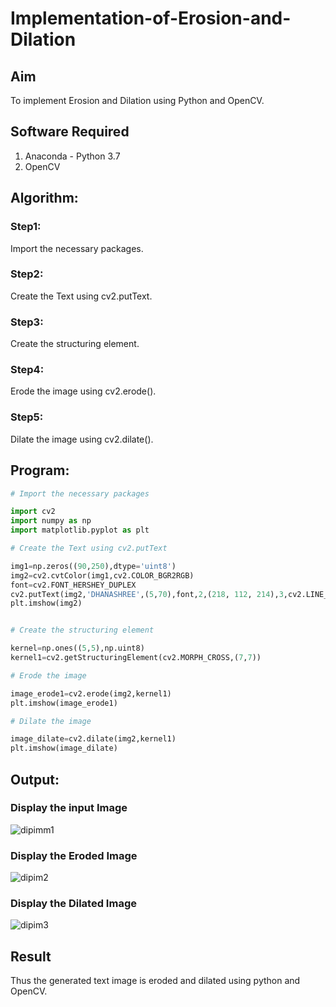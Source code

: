# Implementation-of-Erosion-and-Dilation
## Aim
To implement Erosion and Dilation using Python and OpenCV.
## Software Required
1. Anaconda - Python 3.7
2. OpenCV
## Algorithm:
### Step1:

Import the necessary packages.

### Step2:

Create the Text using cv2.putText.

### Step3:

Create the structuring element.

### Step4:

Erode the image using cv2.erode().

### Step5:

Dilate the image using cv2.dilate().

 
## Program:

``` Python
# Import the necessary packages

import cv2
import numpy as np
import matplotlib.pyplot as plt

# Create the Text using cv2.putText

img1=np.zeros((90,250),dtype='uint8')
img2=cv2.cvtColor(img1,cv2.COLOR_BGR2RGB)
font=cv2.FONT_HERSHEY_DUPLEX
cv2.putText(img2,'DHANASHREE',(5,70),font,2,(218, 112, 214),3,cv2.LINE_8)
plt.imshow(img2)


# Create the structuring element

kernel=np.ones((5,5),np.uint8)
kernel1=cv2.getStructuringElement(cv2.MORPH_CROSS,(7,7))

# Erode the image

image_erode1=cv2.erode(img2,kernel1)
plt.imshow(image_erode1)

# Dilate the image

image_dilate=cv2.dilate(img2,kernel1)
plt.imshow(image_dilate)


```
## Output:

### Display the input Image
![dipimm1](https://github.com/Dhanashreemullaithasan/Implementation-of-Erosion-and-Dilation/assets/94165415/ad8f2f70-7efa-41ce-96a0-fac53368b710)


### Display the Eroded Image
![dipim2](https://github.com/Dhanashreemullaithasan/Implementation-of-Erosion-and-Dilation/assets/94165415/c074e6ad-cedb-439a-a49f-cec6fe43170f)


### Display the Dilated Image
![dipim3](https://github.com/Dhanashreemullaithasan/Implementation-of-Erosion-and-Dilation/assets/94165415/128b6657-231a-4325-b696-a05d7c276b9b)


## Result
Thus the generated text image is eroded and dilated using python and OpenCV.
